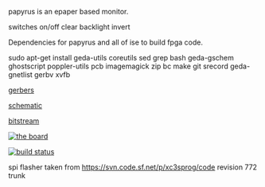 papyrus is an epaper based monitor.

switches
on/off
clear
backlight
invert

Dependencies for papyrus and all of ise to build fpga code.

sudo apt-get install geda-utils coreutils sed grep bash geda-gschem ghostscript poppler-utils pcb imagemagick zip bc make git srecord geda-gnetlist gerbv xvfb

[gerbers](http://artifacts.meatstand.com/papyrus/gerbers.zip)

[schematic](http://artifacts.meatstand.com/papyrus/schematic.png)

[bitstream](http://artifacts.meatstand.com/papyrus/papyrus.bit)


[![the board](http://artifacts.meatstand.com/papyrus/board.png)](http://artifacts.meatstand.com/papyrus/board.png)

[![build status](http://ci.meatstand.com/projects/4/status.png?ref=master)](http://ci.meatstand.com/projects/4?ref=master)


spi flasher taken from https://svn.code.sf.net/p/xc3sprog/code revision 772 trunk
